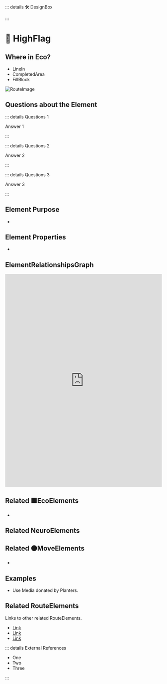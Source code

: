::: details 🛠 DesignBox



:::

# 🔺 <route>HighFlag</route>

## Where in Eco?

- LineIn
- CompletedArea
- FillBlock


![RouteImage](/Route/RouteImage.png)

## Questions about the Element

::: details Questions 1

Answer 1

:::

::: details Questions 2

Answer 2

:::

::: details Questions 3

Answer 3

:::

## Element Purpose

- 

## Element Properties

- 

## ElementRelationshipsGraph

<iframe 
    width="100%" 
    height="684" 
    frameborder="0"
    src="https://observablehq.com/embed/@d3/force-directed-graph/2?cells=chart"
></iframe>

## Related 🟩<eco>EcoElements</eco>
- 
## Related <neuro>NeuroElements</neuro>


## Related 🟠<move>MoveElements</move>
- 

## Examples

- Use Media donated by Planters. 

## Related <route>RouteElements</route>

Links to other related RouteElements. 

- [Link]()
- [Link]()
- [Link]()

::: details External References

- One
- Two
- Three

:::



